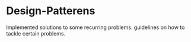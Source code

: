 # Design-Patterens
Implemented solutions to some recurring problems. guidelines on how to tackle certain problems.
